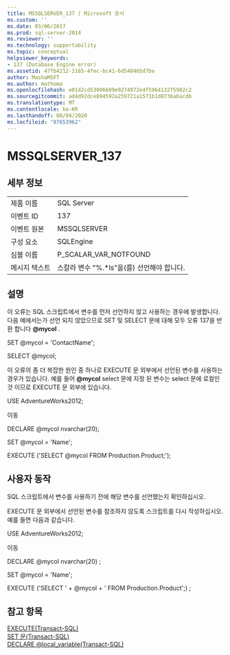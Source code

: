 ```yaml
---
title: MSSQLSERVER_137 | Microsoft 문서
ms.custom: ''
ms.date: 03/06/2017
ms.prod: sql-server-2014
ms.reviewer: ''
ms.technology: supportability
ms.topic: conceptual
helpviewer_keywords:
- 137 (Database Engine error)
ms.assetid: 47fb4212-2165-4fec-bc41-6d548465d7be
author: MashaMSFT
ms.author: mathoma
ms.openlocfilehash: e0142cd53006609e9274972e4f5964132f5982c2
ms.sourcegitcommit: ad4d92dce894592a259721a1571b1d8736abacdb
ms.translationtype: MT
ms.contentlocale: ko-KR
ms.lasthandoff: 08/04/2020
ms.locfileid: "87653962"
---
```

# <a name="mssqlserver_137"></a>MSSQLSERVER_137
    
## <a name="details"></a>세부 정보  
  
|||  
|-|-|  
|제품 이름|SQL Server|  
|이벤트 ID|137|  
|이벤트 원본|MSSQLSERVER|  
|구성 요소|SQLEngine|  
|심볼 이름|P_SCALAR_VAR_NOTFOUND|  
|메시지 텍스트|스칼라 변수 "%.*ls"을(를) 선언해야 합니다.|  
  
## <a name="explanation"></a>설명  
 이 오류는 SQL 스크립트에서 변수를 먼저 선언하지 않고 사용하는 경우에 발생합니다. 다음 예에서는가 선언 되지 않았으므로 SET 및 SELECT 문에 대해 모두 오류 137을 반환 합니다 **@mycol** .  
  
 SET @mycol = 'ContactName';  
  
 SELECT @mycol;  
  
 이 오류의 좀 더 복잡한 원인 중 하나로 EXECUTE 문 외부에서 선언된 변수를 사용하는 경우가 있습니다. 예를 들어 **@mycol** select 문에 지정 된 변수는 select 문에 로컬인 것 이므로 EXECUTE 문 외부에 있습니다.  
  
 USE AdventureWorks2012;  
  
 이동  
  
 DECLARE @mycol nvarchar(20);  
  
 SET @mycol = 'Name';  
  
 EXECUTE ('SELECT @mycol FROM Production.Product;');  
  
## <a name="user-action"></a>사용자 동작  
 SQL 스크립트에서 변수를 사용하기 전에 해당 변수를 선언했는지 확인하십시오.  
  
 EXECUTE 문 외부에서 선언된 변수를 참조하지 않도록 스크립트를 다시 작성하십시오. 예를 들면 다음과 같습니다.  
  
 USE AdventureWorks2012;  
  
 이동  
  
 DECLARE @mycol nvarchar(20) ;  
  
 SET @mycol = 'Name';  
  
 EXECUTE ('SELECT ' + @mycol + ' FROM Production.Product';) ;  
  
## <a name="see-also"></a>참고 항목  
 [EXECUTE&#40;Transact-SQL&#41;](/sql/t-sql/language-elements/execute-transact-sql)   
 [SET 문&#40;Transact-SQL&#41;](/sql/t-sql/statements/set-statements-transact-sql)   
 [DECLARE @local_variable&#40;Transact-SQL&#41;](/sql/t-sql/language-elements/declare-local-variable-transact-sql)  
  
  
